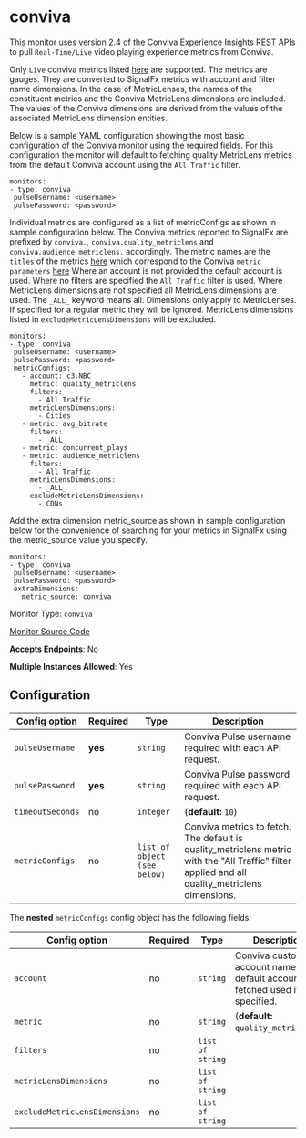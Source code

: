 <!--- GENERATED BY gomplate from scripts/docs/monitor-page.md.tmpl --->

# conviva

 This monitor uses version 2.4 of the Conviva Experience Insights REST APIs to pull
`Real-Time/Live` video playing experience metrics from Conviva.

Only `Live` conviva metrics listed
[here](https://community.conviva.com/site/global/apis_data/experience_insights_api/index.gsp#metrics)
are supported. The metrics are gauges. They are converted to SignalFx metrics with account and filter
name dimensions. In the case of MetricLenses, the names of the constituent metrics and the
Conviva MetricLens dimensions are included. The values of the Conviva dimensions are derived from
the values of the associated MetricLens dimension entities.

Below is a sample YAML configuration showing the most basic configuration of the Conviva monitor
using the required fields. For this configuration the monitor will default to fetching quality MetricLens
metrics from the default Conviva account using the `All Traffic` filter.

```
monitors:
- type: conviva
 pulseUsername: <username>
 pulsePassword: <password>
```

Individual metrics are configured as a list of metricConfigs as shown in sample configuration below.
The Conviva metrics reported to SignalFx are prefixed by `conviva.`, `conviva.quality_metriclens` and
`conviva.audience_metriclens.` accordingly. The metric names are the `titles` of the metrics
[here](https://github.com/signalfx/integrations/tree/master/conviva/docs) which correspond to the Conviva
`metric parameters` [here](https://community.conviva.com/site/global/apis_data/experience_insights_api/index.gsp#metrics)
Where an account is not provided the default account is used. Where no filters are specified the
`All Traffic` filter is used. Where MetricLens dimensions are not specified all MetricLens dimensions
are used. The `_ALL_` keyword means all. Dimensions only apply to MetricLenses. If specified for a
regular metric they will be ignored. MetricLens dimensions listed in `excludeMetricLensDimensions` will be excluded.

```
monitors:
- type: conviva
 pulseUsername: <username>
 pulsePassword: <password>
 metricConfigs:
   - account: c3.NBC
     metric: quality_metriclens
     filters:
       - All Traffic
     metricLensDimensions:
       - Cities
   - metric: avg_bitrate
     filters:
       - _ALL_
   - metric: concurrent_plays
   - metric: audience_metriclens
     filters:
       - All Traffic
     metricLensDimensions:
       - _ALL_
     excludeMetricLensDimensions:
       - CDNs
```

Add the extra dimension metric_source as shown in sample configuration below for the convenience of searching
for your metrics in SignalFx using the metric_source value you specify.

```
monitors:
- type: conviva
 pulseUsername: <username>
 pulsePassword: <password>
 extraDimensions:
   metric_source: conviva
```


Monitor Type: `conviva`

[Monitor Source Code](https://github.com/signalfx/signalfx-agent/tree/master/internal/monitors/conviva)

**Accepts Endpoints**: No

**Multiple Instances Allowed**: Yes

## Configuration

| Config option | Required | Type | Description |
| --- | --- | --- | --- |
| `pulseUsername` | **yes** | `string` | Conviva Pulse username required with each API request. |
| `pulsePassword` | **yes** | `string` | Conviva Pulse password required with each API request. |
| `timeoutSeconds` | no | `integer` |  (**default:** `10`) |
| `metricConfigs` | no | `list of object (see below)` | Conviva metrics to fetch. The default is quality_metriclens metric with the "All Traffic" filter applied and all quality_metriclens dimensions. |


The **nested** `metricConfigs` config object has the following fields:

| Config option | Required | Type | Description |
| --- | --- | --- | --- |
| `account` | no | `string` | Conviva customer account name. The default account is fetched used if not specified. |
| `metric` | no | `string` |  (**default:** `quality_metriclens`) |
| `filters` | no | `list of string` |  |
| `metricLensDimensions` | no | `list of string` |  |
| `excludeMetricLensDimensions` | no | `list of string` |  |









